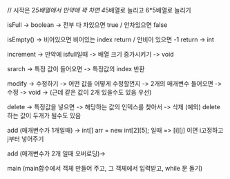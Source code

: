 // 시작은 2*5배열에서
만약에 꽉 차면 4*5배열로 늘리고
6*5배열로 늘리기

isFull -> boolean -> 전부 다 차있으면 true / 안차있으면 false

isEmpty() -> 비어있으면 비어있는 index return / 안비어 있으면 -1 return -> int

increment -> 만약에 isfull일때 -> 배열 크기 증가시키기 -> void

srarch -> 특정 값이 들어오면 -> 특정값의 index 반환

modify -> 수정하기 -> 어떤 값을 어떻게 수정할껀지 -> 2개의 매개변수 들어오면 -> 수정 -> void -> (근데 같은 값이 2개 있을수도 있음 우선)

delete -> 특정값을 넣으면 -> 해당하는 값의 인덱스를 찾아서 -> 삭제 (예외) delete 하는 값이 두개가 될수도 있음

add (매개변수가 1개일때) -> int[] arr = new int[2][5]; 일때 => [i][j] 이면 i고정하고 j부터 넣어주기

add (매개변수가 2개 일때 오버로딩)->

main (main함수에서 객체 만들어 주고, 그 객체에서 입력받고, while 문 돌기)
